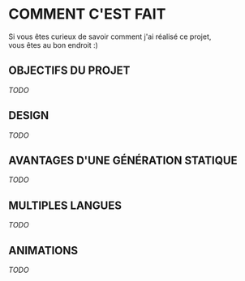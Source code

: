 # COMMENT C'EST FAIT

Si vous êtes curieux de savoir comment j'ai réalisé ce projet,  
vous êtes au bon endroit :)

## OBJECTIFS DU PROJET

*TODO*

## DESIGN 

*TODO*

## AVANTAGES D'UNE GÉNÉRATION STATIQUE

*TODO*

## MULTIPLES LANGUES

*TODO*

## ANIMATIONS

*TODO*
